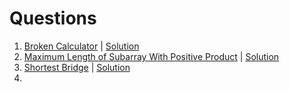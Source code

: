 # Questions
1. [Broken Calculator](https://leetcode.com/problems/broken-calculator/) | [Solution](https://leetcode.com/problems/broken-calculator/discuss/2706122/C%2B%2B-or-Solution)
2. [Maximum Length of Subarray With Positive Product](https://leetcode.com/problems/maximum-length-of-subarray-with-positive-product/) | [Solution](https://leetcode.com/problems/maximum-length-of-subarray-with-positive-product/discuss/2706256/C%2B%2B-or-Solution)
3. [Shortest Bridge](https://leetcode.com/problems/shortest-bridge/) | [Solution](https://leetcode.com/problems/shortest-bridge/discuss/2708197/C%2B%2B-or-Solution)
4. 